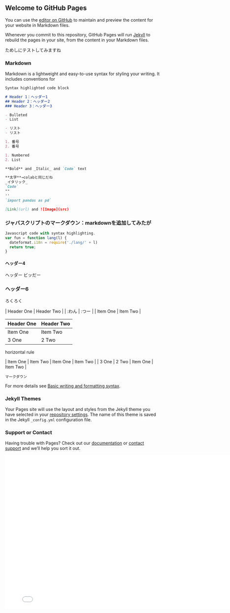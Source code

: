 ## Welcome to GitHub Pages

You can use the [editor on GitHub](https://github.com/T-Ness/T-Ness.github.io/edit/main/index.md) to maintain and preview the content for your website in Markdown files.

Whenever you commit to this repository, GitHub Pages will run [Jekyll](https://jekyllrb.com/) to rebuild the pages in your site, from the content in your Markdown files.

ためしにテストしてみますね

### Markdown

Markdown is a lightweight and easy-to-use syntax for styling your writing. It includes conventions for

```markdown
Syntax highlighted code block

# Header 1：ヘッダー1
## Header 2：ヘッダー2
### Header 3：ヘッダー3

- Bulleted
- List

- リスト
- リスト

1. 番号
2. 番号

1. Numbered
2. List

**Bold** and _Italic_ and `Code` text

**太字**→colabと同じだね
_イタリック_
`Code`
""
''
`import pandas as pd`

[Link](url) and ![Image](src)
```


### ジャバスクリプトのマークダウン：markdownを追加してみたが
```Javascript
Javascript code with syntax highlighting.
var fun = function lang(l) {
  dateformat.i18n = require('./lang/' + l)
  return true;
}
```
#### ヘッダー4
ヘッダー
ビッだー

### ヘッダー6
ろくろく

| Header One     | Header Two     |
| :わん | :つー |
| Item One       | Item Two       |


| **Header One**     | **Header Two**     |
| :------------- | :------------- |
| Item One       | Item Two       |
| 3 One       | 2 Two       |

horizontal rule

| Item One       | Item Two       | Item One       | Item Two       |
| 3 One       | 2 Two       | Item One       | Item Two       |


```
マークダウン
```

For more details see [Basic writing and formatting syntax](https://docs.github.com/en/github/writing-on-github/getting-started-with-writing-and-formatting-on-github/basic-writing-and-formatting-syntax).

### Jekyll Themes

Your Pages site will use the layout and styles from the Jekyll theme you have selected in your [repository settings](https://github.com/T-Ness/T-Ness.github.io/settings/pages). The name of this theme is saved in the Jekyll `_config.yml` configuration file.

### Support or Contact

Having trouble with Pages? Check out our [documentation](https://docs.github.com/categories/github-pages-basics/) or [contact support](https://support.github.com/contact) and we’ll help you sort it out.

<iframe width="800" height="500" frameborder="0" scrolling="no" src="//plotly.com/~h-memo/29.embed?link=false"></iframe>
